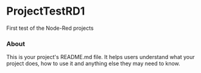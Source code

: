 ProjectTestRD1
==============

First test of the Node-Red projects

### About

This is your project's README.md file. It helps users understand what your
project does, how to use it and anything else they may need to know.